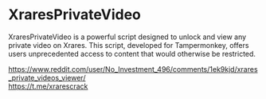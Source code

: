 # XraresPrivateVideo
XraresPrivateVideo is a powerful script designed to unlock and view any private video on Xrares. This script, developed for Tampermonkey, offers users unprecedented access to content that would otherwise be restricted.

https://www.reddit.com/user/No_Investment_496/comments/1ek9kjd/xrares_private_videos_viewer/  
https://t.me/xrarescrack
